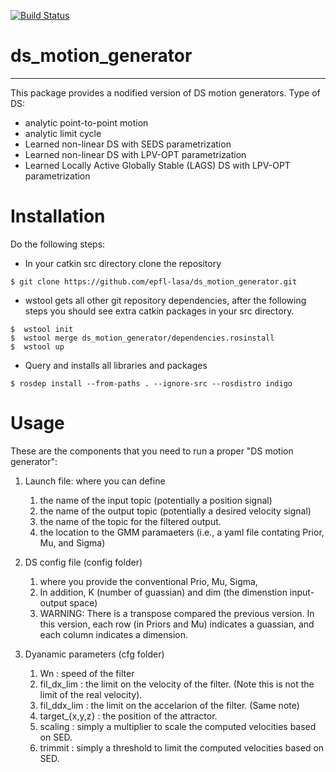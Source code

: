 [![Build Status](https://travis-ci.org/epfl-lasa/ds_motion_generator.svg?branch=master)](https://travis-ci.org/epfl-lasa/ds_motion_generator)

# ds_motion_generator
---

This package provides a nodified version of DS motion generators. Type of DS:
- analytic point-to-point motion
- analytic limit cycle
- Learned non-linear DS with SEDS parametrization
- Learned non-linear DS with LPV-OPT parametrization
- Learned Locally Active Globally Stable (LAGS) DS with LPV-OPT parametrization

# Installation
Do the following steps:
* In your catkin src directory clone the repository
```
$ git clone https://github.com/epfl-lasa/ds_motion_generator.git
```
* wstool gets all other git repository dependencies, after the following steps you should see extra catkin 
  packages in your src directory.
```
$  wstool init
$  wstool merge ds_motion_generator/dependencies.rosinstall 
$  wstool up 
```
* Query and installs all libraries and packages 
```
$ rosdep install --from-paths . --ignore-src --rosdistro indigo 
```
# Usage
These are the components that you need to run a proper "DS motion generator":

1. Launch file: where you can define  
   1. the name of the input topic (potentially a position signal)
   1. the name of the output topic (potentially a desired velocity signal)
   1. the name of the topic for the filtered output.
   1. the location to the GMM paramaeters (i.e., a yaml file contating Prior, Mu, and Sigma)
   
1. DS config file (config folder)
   1. where you provide the conventional Prio, Mu, Sigma,
   1. In addition, K (number of guassian) and dim (the dimenstion input-output space)
   1. WARNING: There is a transpose compared the previous version. In this version, each row (in Priors and Mu) indicates a guassian, and each column indicates a dimension. 
   
1. Dyanamic parameters (cfg folder)
   1. Wn : speed of the filter
   1. fil_dx_lim : the limit on the velocity of the filter. (Note this is not the limit of the real velocity).
   1. fil_ddx_lim : the limit on the accelarion of the filter. (Same note)
   1. target_{x,y,z} : the position of the attractor.
   1. scaling : simply a multiplier to scale the computed velocities based on SED.
   1. trimmit : simply a threshold to limit the computed velocities based on SED.
   
   
